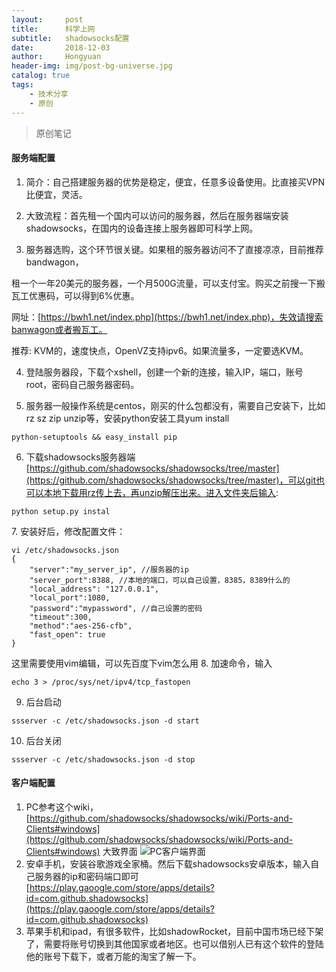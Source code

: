 ```yaml
---
layout:     post
title:      科学上网
subtitle:   shadowsocks配置
date:       2018-12-03
author:     Hongyuan
header-img: img/post-bg-universe.jpg
catalog: true
tags:
    - 技术分享
    - 原创
---
```



> 原创笔记

#### 服务端配置

1. 简介：自己搭建服务器的优势是稳定，便宜，任意多设备使用。比直接买VPN比便宜，灵活。

2. 大致流程：首先租一个国内可以访问的服务器，然后在服务器端安装shadowsocks，在国内的设备连接上服务器即可科学上网。

3. 服务器选购，这个环节很关键。如果租的服务器访问不了直接凉凉，目前推荐bandwagon，

租一个一年20美元的服务器，一个月500G流量，可以支付宝。购买之前搜一下搬瓦工优惠码，可以得到6%优惠。

网址：[https://bwh1.net/index.php](https://bwh1.net/index.php)，失效请搜索banwagon或者搬瓦工。

推荐: KVM的，速度快点，OpenVZ支持ipv6。如果流量多，一定要选KVM。

4. 登陆服务器段，下载个xshell，创建一个新的连接，输入IP，端口，账号root，密码自己服务器密码。

5. 服务器一般操作系统是centos，刚买的什么包都没有，需要自己安装下，比如rz sz zip unzip等，安装python安装工具yum install
```
python-setuptools && easy_install pip
```
6. 下载shadowsocks服务器端[https://github.com/shadowsocks/shadowsocks/tree/master](https://github.com/shadowsocks/shadowsocks/tree/master)，可以git也可以本地下载用rz传上去，再unzip解压出来。进入文件夹后输入:
```
python setup.py instal
```
7. 安装好后，修改配置文件：
```
vi /etc/shadowsocks.json
{
    "server":"my_server_ip", //服务器的ip
    "server_port":8388, //本地的端口，可以自己设置，8385，8389什么的
    "local_address": "127.0.0.1",
    "local_port":1080,
    "password":"mypassword", //自己设置的密码
    "timeout":300,
    "method":"aes-256-cfb",
    "fast_open": true
}
```
这里需要使用vim编辑，可以先百度下vim怎么用
8. 加速命令，输入
```
echo 3 > /proc/sys/net/ipv4/tcp_fastopen
```
9. 后台启动
```
ssserver -c /etc/shadowsocks.json -d start
```
10. 后台关闭
```
ssserver -c /etc/shadowsocks.json -d stop
```

#### 客户端配置

1. PC参考这个wiki，[https://github.com/shadowsocks/shadowsocks/wiki/Ports-and-Clients#windows](https://github.com/shadowsocks/shadowsocks/wiki/Ports-and-Clients#windows)
大致界面
![PC客户端界面](https://i.postimg.cc/NjhFXVR6/ss-hongyuan.png)
2. 安卓手机，安装谷歌游戏全家桶。然后下载shadowsocks安卓版本，输入自己服务器的ip和密码端口即可[https://play.gaoogle.com/store/apps/details?id=com.github.shadowsocks](https://play.gaoogle.com/store/apps/details?id=com.github.shadowsocks)
3. 苹果手机和ipad，有很多软件，比如shadowRocket，目前中国市场已经下架了，需要将账号切换到其他国家或者地区。也可以借别人已有这个软件的登陆他的账号下载下，或者万能的淘宝了解一下。
